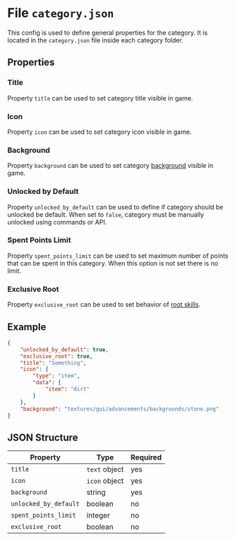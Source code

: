 # File `category.json`

This config is used to define general properties for the category. It is located in the `category.json` file inside each category folder.

## Properties

### Title

Property `title` can be used to set category title visible in game.

### Icon

Property `icon` can be used to set category icon visible in game.

### Background

Property `background` can be used to set category [background](/creators/configuration/background) visible in game.

### Unlocked by Default

Property `unlocked_by_default` can be used to define if category should be unlocked be default. When set to `false`, category must be manually unlocked using commands or API.

### Spent Points Limit

Property `spent_points_limit` can be used to set maximum number of points that can be spent in this category. When this option is not set there is no limit.

### Exclusive Root

Property `exclusive_root` can be used to set behavior of [root skills](https://puffish.net/skillsmod/docs/configuration/roots).

## Example

```json
{
	"unlocked_by_default": true,
	"exclusive_root": true,
	"title": "Something",
	"icon": {
		"type": "item",
		"data": {
			"item": "dirt"
		}
	},
	"background": "textures/gui/advancements/backgrounds/stone.png"
}
```

## JSON Structure

|Property|Type|Required|
|-|-|-|
|`title`|`text` object|yes|
|`icon`|`icon` object|yes|
|`background`|string|yes|
|`unlocked_by_default`|boolean|no|
|`spent_points_limit`|integer|no|
|`exclusive_root`|boolean|no|